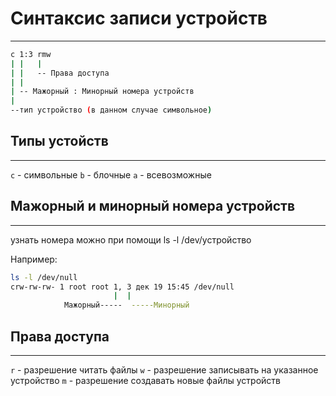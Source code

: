 # Синтаксис записи устройств
---

```bash
c 1:3 rmw
| |   |
| |   -- Права доступа
| |   
| -- Мажорный : Минорный номера устройств
|
--тип устройство (в данном случае символьное)
```

## Типы устойств
---
`c` - символьные
`b` - блочные
`a` - всевозможные

## Мажорный и минорный номера устройств
---
узнать номера можно при помощи ls -l /dev/устройство

Например:
```bash
ls -l /dev/null
crw-rw-rw- 1 root root 1, 3 дек 19 15:45 /dev/null
                       |  |
            Мажорный-----  -----Минорный
```

## Права доступа
---
`r` - разрешение читать файлы
`w` - разрешение записывать на указанное устройство
`m` - разрешение создавать новые файлы устройств


